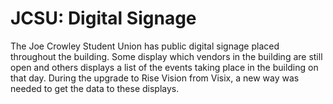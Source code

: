# JCSU: Digital Signage
The Joe Crowley Student Union has public digital signage placed throughout the building. Some display which vendors in the building are still open and others displays a list of the events taking place in the building on that day. During the upgrade to Rise Vision from Visix, a new way was needed to get the data to these displays.
